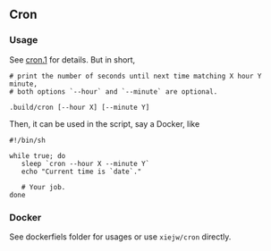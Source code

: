 ## Cron

### Usage

See [cron.1](cron.1) for details. But in short,

    # print the number of seconds until next time matching X hour Y minute,
    # both options `--hour` and `--minute` are optional.

    .build/cron [--hour X] [--minute Y]

Then, it can be used in the script, say a Docker, like


    #!/bin/sh

    while true; do
       sleep `cron --hour X --minute Y`
       echo "Current time is `date`."

       # Your job.
    done

### Docker

See dockerfiels folder for usages or use `xiejw/cron` directly.
